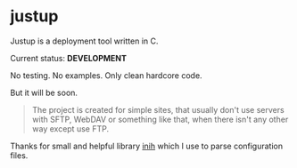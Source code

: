 # justup
Justup is a deployment tool written in C.

Current status: **DEVELOPMENT**

No testing. No examples.
Only clean hardcore code.


But it will be soon.


> The project is created for simple sites, that usually don't use servers with SFTP, WebDAV or something like that, when there isn't any other way except use FTP.

Thanks for small and helpful library [inih](https://github.com/benhoyt/inih) which I use to parse configuration files.
